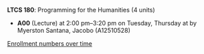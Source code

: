 **LTCS 180**: Programming for the Humanities (4 units)

- **A00** (Lecture) at 2:00 pm–3:20 pm on Tuesday, Thursday at   by Myerston Santana, Jacobo (A12510528)

[Enrollment numbers over time](./LTCS180.tsv)
